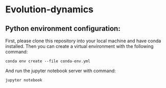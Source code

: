 # Evolution-dynamics

## Python environment configuration:
First, please clone this repository into your local machine and have conda installed. 
Then you can create a virtual environment with the following command:
```
conda env create --file conda-env.yml
```
And run the jupyter notebook server with command:
```
jupyter notebook
```
